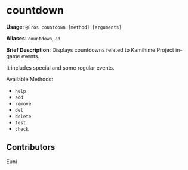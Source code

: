 # countdown

**Usage**: `@Eros countdown [method] [arguments]`

**Aliases**: `countdown`, `cd`

**Brief Description**: Displays countdowns related to Kamihime Project in-game events.

It includes special and some regular events.

Available Methods:

* `help`
* `add`
* `remove`
* `del`
* `delete`
* `test`
* `check`

## Contributors

Euni

